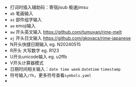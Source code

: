 - 打词时插入辅助码：寄宿jisub 极速jimsu
- `ab` 笔画输入
- `az` 部件组字输入
- `ae` emoji输入
- `aw` 开头英文输入 https://github.com/tumuyan/rime-melt
- `aj` 开头日文输入 https://github.com/gkovacs/rime-japanese
- N开头快捷日期输入 eg. N20240515
- R开头 大写数字 eg. R123
- U开头unicode输入 eg. u2ffb
- V开头计算器模式
- 日期时间相关输入：`date time week` `datetime` `timestamp`
- 符号输入`/fh`，更多符号查看`symbols.yaml`
- 
